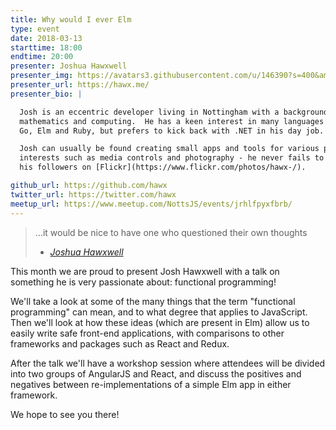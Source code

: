 ```yaml
---
title: Why would I ever Elm
type: event
date: 2018-03-13
starttime: 18:00
endtime: 20:00
presenter: Joshua Hawxwell
presenter_img: https://avatars3.githubusercontent.com/u/146390?s=400&amp;v=4
presenter_url: https://hawx.me/
presenter_bio: |

  Josh is an eccentric developer living in Nottingham with a background in
  mathematics and computing.  He has a keen interest in many languages including
  Go, Elm and Ruby, but prefers to kick back with .NET in his day job.

  Josh can usually be found creating small apps and tools for various personal
  interests such as media controls and photography - he never fails to surprise
  his followers on [Flickr](https://www.flickr.com/photos/hawx-/).

github_url: https://github.com/hawx
twitter_url: https://twitter.com/hawx
meetup_url: https://www.meetup.com/NottsJS/events/jrhlfpyxfbrb/
---
```


> ...it would be nice to have one who questioned their own thoughts<br/>
> - _[Joshua Hawxwell](https://twitter.com/hawx/)_

This month we are proud to present Josh Hawxwell with a talk on something he is
very passionate about: functional programming!

We'll take a look at some of the many things that the term "functional
programming" can mean, and to what degree that applies to JavaScript. Then we'll
look at how these ideas (which are present in Elm) allow us to easily write safe
front-end applications, with comparisons to other frameworks and packages such
as React and Redux.

After the talk we'll have a workshop session where attendees will be divided
into two groups of AngularJS and React, and discuss the positives and negatives
between re-implementations of a simple Elm app in either framework.

We hope to see you there!
